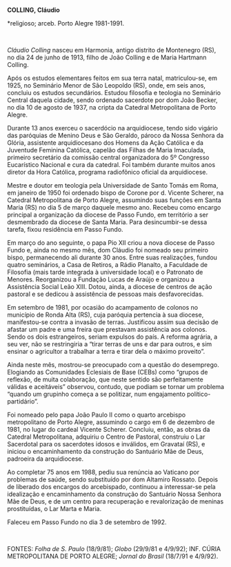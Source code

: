 **COLLING, Cláudio**

\*religioso; arceb. Porto Alegre 1981-1991.

 

*Cláudio Colling* nasceu em Harmonia, antigo distrito de Montenegro
(RS), no dia 24 de junho de 1913, filho de João Colling e de Maria
Hartmann Colling.

Após os estudos elementares feitos em sua terra natal, matriculou-se, em
1925, no Seminário Menor de São Leopoldo (RS), onde, em seis anos,
concluiu os estudos secundários. Estudou filosofia e teologia no
Seminário Central daquela cidade, sendo ordenado sacerdote por dom João
Becker, no dia 10 de agosto de 1937, na cripta da Catedral Metropolitana
de Porto Alegre.

Durante 13 anos exerceu o sacerdócio na arquidiocese, tendo sido vigário
das paróquias de Menino Deus e São Geraldo, pároco da Nossa Senhora da
Glória, assistente arquidiocesano dos Homens da Ação Católica e da
Juventude Feminina Católica, capelão das Filhas de Maria Imaculada,
primeiro secretário da comissão central organizadora do 5º Congresso
Eucarístico Nacional e cura da catedral. Foi também durante muitos anos
diretor da Hora Católica, programa radiofônico oficial da arquidiocese.

Mestre e doutor em teologia pela Universidade de Santo Tomás em Roma, em
janeiro de 1950 foi ordenado bispo de Corone por d. Vicente Scherer, na
Catedral Metropolitana de Porto Alegre, assumindo suas funções em Santa
Maria (RS) no dia 5 de março daquele mesmo ano. Recebeu como encargo
principal a organização da diocese de Passo Fundo, em território a ser
desmembrado da diocese de Santa Maria. Para desincumbir-se dessa tarefa,
fixou residência em Passo Fundo.

Em março do ano seguinte, o papa Pio XII criou a nova diocese de Passo
Fundo e, ainda no mesmo mês, dom Cláudio foi nomeado seu primeiro bispo,
permanecendo ali durante 30 anos. Entre suas realizações, fundou quatro
seminários, a Casa de Retiros, a Rádio Planalto, a Faculdade de
Filosofia (mais tarde integrada à universidade local) e o Patronato de
Menores. Reorganizou a Fundação Lucas de Araújo e organizou a
Assistência Social Leão XIII. Dotou, ainda, a diocese de centros de ação
pastoral e se dedicou à assistência de pessoas mais desfavorecidas.

Em setembro de 1981, por ocasião do acampamento de colonos no município
de Ronda Alta (RS), cuja paróquia pertencia à sua diocese, manifestou-se
contra a invasão de terras. Justificou assim sua decisão de afastar um
padre e uma freira que prestavam assistência aos colonos. Sendo os dois
estrangeiros, seriam expulsos do país. A reforma agrária, a seu ver, não
se restringiria a “tirar terras de uns e dar para outros, e sim ensinar
o agricultor a trabalhar a terra e tirar dela o máximo proveito”.

Ainda neste mês, mostrou-se preocupado com a questão do desemprego.
Elogiando as Comunidades Eclesiais de Base (CEBs) como “grupos de
reflexão, de muita colaboração, que neste sentido são perfeitamente
válidas e aceitáveis” observou, contudo, que podiam se tornar um
problema “quando um grupinho começa a se politizar, num engajamento
político-partidário”.

Foi nomeado pelo papa João Paulo II como o quarto arcebispo
metropolitano de Porto Alegre, assumindo o cargo em 6 de dezembro de
1981, no lugar do cardeal Vicente Scherer. Concluiu, então, as obras da
Catedral Metropolitana, adquiriu o Centro de Pastoral, construiu o Lar
Sacerdotal para os sacerdotes idosos e inválidos, em Gravataí (RS), e
iniciou o encaminhamento da construção do Santuário Mãe de Deus,
padroeira da arquidiocese.

Ao completar 75 anos em 1988, pediu sua renúncia ao Vaticano por
problemas de saúde, sendo substituído por dom Altamiro Rossato. Depois
de liberado dos encargos do arcebispado, continuou a interessar-se pela
idealização e encaminhamento da construção do Santuário Nossa Senhora
Mãe de Deus, e de um centro para recuperação e revalorização de meninas
prostituídas, o Lar Marta e Maria.

Faleceu em Passo Fundo no dia 3 de setembro de 1992.

 

FONTES: *Folha de S. Paulo* (18/9/81); *Globo* (29/9/81 e 4/9/92); INF.
CÚRIA METROPOLITANA DE PORTO ALEGRE; *Jornal do Brasil* (18/7/91 e
4/9/92).

 
